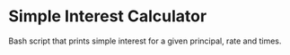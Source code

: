 # Simple Interest Calculator
Bash script that prints simple interest for a given principal, rate and times.
